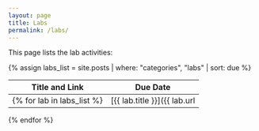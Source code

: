 ```yaml
---
layout: page
title: Labs
permalink: /labs/
---
```


This page lists the lab activities:

{% assign labs_list = site.posts | where: "categories", "labs" | sort: due %}

| Title and Link | Due Date |
| ------ | ------ |
{% for lab in labs_list %}| [{{ lab.title }}]({{ lab.url | relative_url }}) | {{ lab.due | date: "%e %B %Y" | lstrip }} |
{% endfor %}
